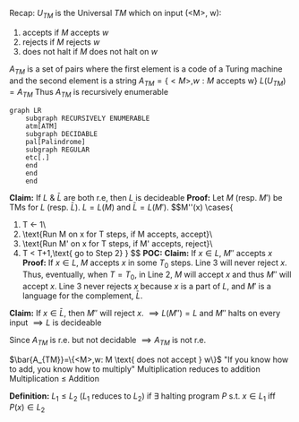 Recap: $U_{TM}$ is the Universal $TM$ which on input (\<M\>, w):
1. accepts if $M$ accepts $w$
2. rejects if $M$ rejects $w$
3. does not halt if $M$ does not halt on $w$

$A_{TM}$ is a set of pairs where the first element is a code of a Turing machine and the second element is a string
$A_{TM}=\{<M>,w:M \text{ accepts w}\}$
$L(U_{TM})=A_{TM}$
Thus $A_{TM}$ is recursively enumerable
```mermaid
graph LR
	subgraph RECURSIVELY ENUMERABLE
	atm[ATM]
	subgraph DECIDABLE
	pal[Palindrome]
	subgraph REGULAR
	etc[.]
	end
	end
	end
```

**Claim:** If $L$ & $\bar{L}$ are both r.e, then $L$ is decideable
**Proof:** Let $M$ (resp. $M'$) be TMs for $L$ (resp. $\bar{L}$).
$L = L(M)$ and $\bar{L}=L(M')$.
$$M''(x) \cases{
1. T <- 1\\
2. \text{Run M on x for T steps, if M accepts, accept}\\
3. \text{Run M' on x for T steps, if M' accepts, reject}\\
4. T < T+1,\text{ go to Step 2}
}
$$
**POC:**
**Claim:** If $x \in L$, $M''$ accepts $x$
**Proof:** If $x \in L$, $M$ accepts $x$ in some $T_{0}$ steps. Line 3 will never reject $x$. Thus, eventually, when $T = T_{0}$, in Line 2, $M$ will accept $x$ and thus $M''$ will accept $x$.
Line 3 never rejects $x$ because $x$ is a part of $L$, and $M'$ is a language for the complement, $\bar{L}$.

**Claim:** If $x \in \bar{L}$, then $M''$ will reject $x$.
$\implies L(M'')=L$ and $M''$ halts on every input
$\implies L$ is decideable

Since $A_{TM}$ is r.e. but not decidable $\implies A_{TM}$ is not r.e.

$\bar{A_{TM}}=\{<M>,w: M \text{ does not accept } w\}$
"If you know how to add, you know how to multiply"
Multiplication reduces to addition
Multiplication $\leq$ Addition

**Definition:** $L_{1}\leq L_{2}$ ($L_{1}$ reduces to $L_{2}$)
if $\exists$ halting program $P$ s.t. $x \in L_{1}$ iff $P(x) \in L_{2}$

